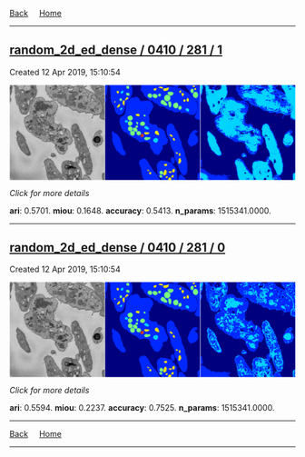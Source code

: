 
[Back](..)&nbsp;&nbsp;&nbsp;&nbsp;&nbsp;[Home](https://leapmanlab.github.io/snapshots)

---

<div class="summary"><a href="1"><h2>random_2d_ed_dense / 0410 / 281 / 1</h2></a><p>Created 12 Apr 2019, 15:10:54
</p><a href="1"><img src="1/media/summary.png" align="center"></a><p>
<i>Click for more details</i>
</p></div>

**ari**: 0.5701. **miou**: 0.1648. **accuracy**: 0.5413. **n_params**: 1515341.0000. 

---

<div class="summary"><a href="0"><h2>random_2d_ed_dense / 0410 / 281 / 0</h2></a><p>Created 12 Apr 2019, 15:10:54
</p><a href="0"><img src="0/media/summary.png" align="center"></a><p>
<i>Click for more details</i>
</p></div>

**ari**: 0.5594. **miou**: 0.2237. **accuracy**: 0.7525. **n_params**: 1515341.0000. 

---

[Back](..)&nbsp;&nbsp;&nbsp;&nbsp;&nbsp;[Home](https://leapmanlab.github.io/snapshots)

---